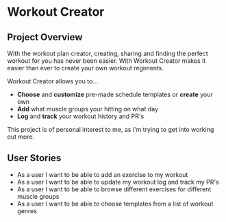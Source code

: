 # Workout Creator

## Project Overview

With the workout plan creator, creating, sharing and finding the perfect 
workout for you has never been easier. With Workout Creator makes it easier than ever to 
create your own workout regiments. 

Workout Creator allows you to...
- **Choose** and **customize** pre-made schedule templates or **create** your
  own 
- **Add** what muscle groups your hitting on what day
- **Log** and **track** your workout history and PR's

This project is of personal interest to me, as 
i'm trying to get into working out more.


## User Stories

- As a user I want to be able to add an exercise to my workout
- As a user I want to be able to update my workout log and track my PR's
- As a user I want to be able to browse different exercises for different muscle groups
- As a user I want to be able to choose templates from a list of workout genres

